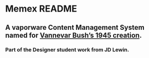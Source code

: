 # Memex README

## A vaporware Content Management System named for [Vannevar Bush’s 1945 creation](https://en.wikipedia.org/wiki/Memex).

### Part of the Designer student work from **JD Lewin**.